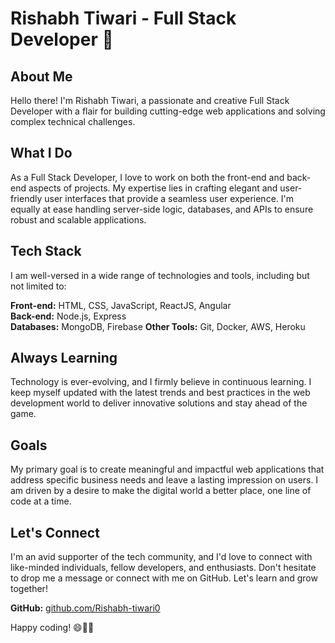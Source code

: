 # Rishabh Tiwari - Full Stack Developer 🚀

## About Me

Hello there! I'm Rishabh Tiwari, a passionate and creative Full Stack Developer with a flair for building cutting-edge web applications and solving complex technical challenges.

## What I Do

As a Full Stack Developer, I love to work on both the front-end and back-end aspects of projects. My expertise lies in crafting elegant and user-friendly user interfaces that provide a seamless user experience. I'm equally at ease handling server-side logic, databases, and APIs to ensure robust and scalable applications.

## Tech Stack

I am well-versed in a wide range of technologies and tools, including but not limited to:

**Front-end:** HTML, CSS, JavaScript, ReactJS, Angular  
**Back-end:** Node.js, Express  
**Databases:** MongoDB, Firebase
**Other Tools:** Git, Docker, AWS, Heroku

## Always Learning

Technology is ever-evolving, and I firmly believe in continuous learning. I keep myself updated with the latest trends and best practices in the web development world to deliver innovative solutions and stay ahead of the game.

## Goals

My primary goal is to create meaningful and impactful web applications that address specific business needs and leave a lasting impression on users. I am driven by a desire to make the digital world a better place, one line of code at a time.

## Let's Connect

I'm an avid supporter of the tech community, and I'd love to connect with like-minded individuals, fellow developers, and enthusiasts. Don't hesitate to drop me a message or connect with me on GitHub. Let's learn and grow together!

**GitHub:** [github.com/Rishabh-tiwari0](https://github.com/Rishabh-tiwari0)

Happy coding! 😄👨‍💻

